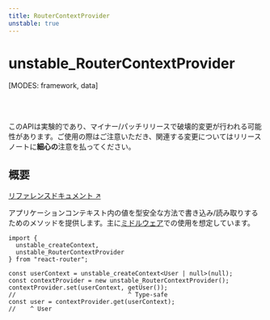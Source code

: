 ```yaml
---
title: RouterContextProvider
unstable: true
---
```


# unstable_RouterContextProvider

<!--
⚠️ ⚠️ IMPORTANT ⚠️ ⚠️ 

Thank you for helping improve our documentation!

This file is auto-generated from the JSDoc comments in the source
code, so please edit the JSDoc comments in the file below and this
file will be re-generated once those changes are merged.

https://github.com/remix-run/react-router/blob/main/packages/react-router/lib/router/utils.ts
-->

[MODES: framework, data]

<br />
<br />

<docs-warning>このAPIは実験的であり、マイナー/パッチリリースで破壊的変更が行われる可能性があります。ご使用の際はご注意いただき、関連する変更についてはリリースノートに**細心の**注意を払ってください。</docs-warning>

## 概要

[リファレンスドキュメント ↗](https://api.reactrouter.com/v7/classes/react_router.unstable_RouterContextProvider.html)

アプリケーションコンテキスト内の値を型安全な方法で書き込み/読み取りするためのメソッドを提供します。主に[ミドルウェア](../../how-to/middleware)での使用を想定しています。

```tsx
import {
  unstable_createContext,
  unstable_RouterContextProvider
} from "react-router";

const userContext = unstable_createContext<User | null>(null);
const contextProvider = new unstable_RouterContextProvider();
contextProvider.set(userContext, getUser());
//                               ^ Type-safe
const user = contextProvider.get(userContext);
//    ^ User
```